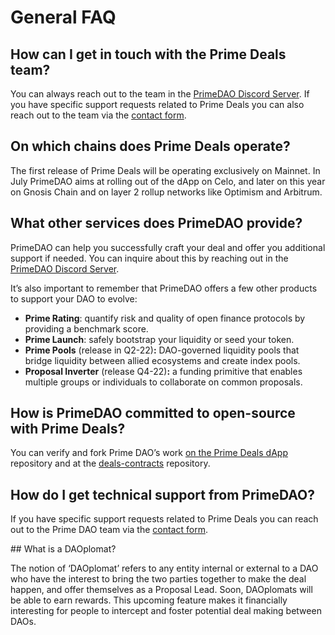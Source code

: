 # General FAQ

## How can I get in touch with the Prime Deals team?

You can always reach out to the team in the [PrimeDAO Discord Server](https://discord.com/invite/x8v59pG). If you have specific support requests related to Prime Deals you can also reach out to the team via the [contact form](https://form.typeform.com/to/SUCTM812).

## On which chains does Prime Deals operate?

The first release of Prime Deals will be operating exclusively on Mainnet. In July PrimeDAO aims at rolling out of the dApp on Celo, and later on this year on Gnosis Chain and on layer 2 rollup networks like Optimism and Arbitrum.

## What other services does PrimeDAO provide?

PrimeDAO can help you successfully craft your deal and offer you additional support if needed.  You can inquire about this by reaching out in the [PrimeDAO Discord Server](https://discord.com/invite/x8v59pG).

It’s also important to remember that PrimeDAO offers a few other products to support your DAO to evolve:

* **Prime Rating**: quantify risk and quality of open finance protocols by providing a benchmark score.
* **Prime Launch**: safely bootstrap your liquidity or seed your token.
* **Prime Pools** (release in Q2-22)**:** DAO-governed liquidity pools that bridge liquidity between allied ecosystems and create index pools.
* **Proposal Inverter** (release Q4-22)**:** a funding primitive that enables multiple groups or individuals to collaborate on common proposals.

## How is PrimeDAO committed to open-source with Prime Deals?

You can verify and fork Prime DAO’s work [on the Prime Deals dApp](https://github.com/PrimeDAO/prime-deals-dapp) repository and at the [deals-contracts](https://github.com/PrimeDAO/deals-contracts) repository.

## How do I get technical support from PrimeDAO?

If you have specific support requests related to Prime Deals you can reach out to the Prime DAO team via the [contact form](https://form.typeform.com/to/SUCTM812).

<a name="daoplomat"></a>## What is a DAOplomat?

The notion of ‘DAOplomat’ refers to any entity internal or external to a DAO who have the interest to bring the two parties together to make the deal happen, and offer themselves as a Proposal Lead. Soon, DAOplomats will be able to earn rewards. This upcoming feature makes it financially interesting for people to intercept and foster potential deal making between DAOs.